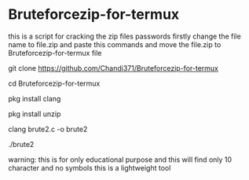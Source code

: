 # Bruteforcezip-for-termux
this is a script for cracking the zip files passwords firstly change the file name to file.zip and paste this commands and move the file.zip to Bruteforcezip-for-termux file


git clone https://github.com/Chandi371/Bruteforcezip-for-termux


cd Bruteforcezip-for-termux


pkg install clang


pkg install unzip


clang brute2.c -o brute2


./brute2

warning: this is for only educational purpose and this will find only 10 character and no symbols
this is a lightweight tool
